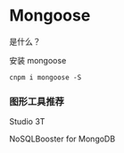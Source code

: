 # Mongoose



是什么？







安装 mongoose

```shell
cnpm i mongoose -S
```









### 图形工具推荐

Studio 3T

NoSQLBooster for MongoDB

